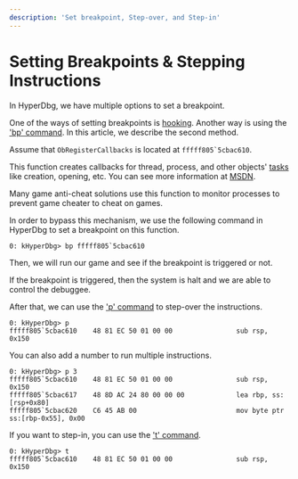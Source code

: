 ```yaml
---
description: 'Set breakpoint, Step-over, and Step-in'
---
```


# Setting Breakpoints & Stepping Instructions

In HyperDbg, we have multiple options to set a breakpoint.

One of the ways of setting breakpoints is [hooking](https://docs.hyperdbg.com/using-hyperdbg/examples/hooking-any-function). Another way is using the ['bp' command](https://docs.hyperdbg.com/commands/debugging-commands/bp). In this article, we describe the second method.

Assume that `ObRegisterCallbacks` is located at ``fffff805`5cbac610``.

This function creates callbacks for thread, process, and other objects' [tasks ](https://rayanfam.com/topics/reversing-windows-internals-part1/)like creation, opening, etc. You can see more information at [MSDN](https://docs.microsoft.com/en-us/windows-hardware/drivers/ddi/wdm/nf-wdm-obregistercallbacks).

Many game anti-cheat solutions use this function to monitor processes to prevent game cheater to cheat on games.

In order to bypass this mechanism, we use the following command in HyperDbg to set a breakpoint on this function.

```text
0: kHyperDbg> bp fffff805`5cbac610
```

Then, we will run our game and see if the breakpoint is triggered or not.

If the breakpoint is triggered, then the system is halt and we are able to control the debuggee.

After that, we can use the ['p' command](https://docs.hyperdbg.com/commands/debugging-commands/p) to step-over the instructions.

```text
0: kHyperDbg> p 
fffff805`5cbac610    48 81 EC 50 01 00 00                sub rsp, 0x150
```

You can also add a number to run multiple instructions.

```text
0: kHyperDbg> p 3
fffff805`5cbac610    48 81 EC 50 01 00 00                sub rsp, 0x150
fffff805`5cbac617    48 8D AC 24 80 00 00 00             lea rbp, ss:[rsp+0x80]
fffff805`5cbac620    C6 45 AB 00                         mov byte ptr ss:[rbp-0x55], 0x00
```

If you want to step-in, you can use the ['t' command](https://docs.hyperdbg.com/commands/debugging-commands/t).

```text
0: kHyperDbg> t
fffff805`5cbac610    48 81 EC 50 01 00 00                sub rsp, 0x150
```

